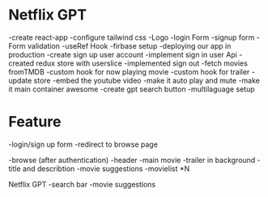 # Netflix  GPT

-create react-app
-configure tailwind css
-Logo
-login Form
-signup form
-Form validation
-useRef Hook
-firbase setup
-deploying our app in production
-create sign up user account
-implement sign in user Api
-created redux store with userslice
-implemented sign out
-fetch movies fromTMDB
-custom hook for now playing movie
-custom hook for trailer
-update store
-embed the youtube video
-make it auto play and mute
-make it main container awesome
-create gpt search button
-multilaguage setup





# Feature

-login/sign up form
-redirect to browse page

-browse (after authentication)
  -header
  -main movie
    -trailer in background
    -title and describtion
    -movie suggestions
       -movielist *N

Netflix GPT
  -search bar
  -movie suggestions
  




